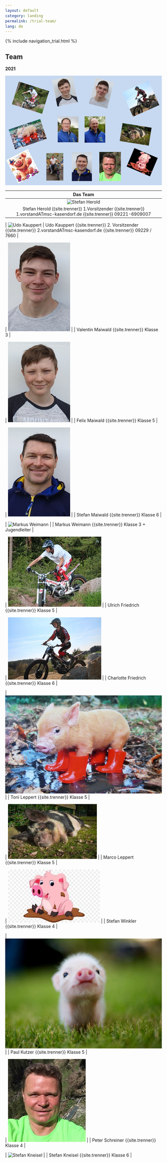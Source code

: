 ```yaml
---
layout: default
category: landing
permalink: /trial-team/
lang: de
---
```


{% include navigation_trial.html %}

## Team
**2021**

![Klicken um Bild zu vergrößern](https://raw.githubusercontent.com/msc-kasendorf/docker/master/docs/download/20201231_Gruppenbild.jpg)

| Das Team |
|:--------:|
| ![Stefan Herold](https://lh3.googleusercontent.com/T5SHb4qb7OIfhZl8_a7RzI-yXdb7ESqFgkbi0_u3lTQ=w181-h222-p-no) |
| Stefan Herold {{site.trenner}} 1.Vorsitzender {{site.trenner}} 1.vorstandATmsc-kasendorf.de {{site.trenner}} 09221-6909007 |

| ![Udo Kauppert](https://lh4.googleusercontent.com/3li14t_HWAZ5lkrMtZ8fPWJzO-0wEe83z-m2oqlrZro=w150-h193-p-no)
| Udo Kauppert {{site.trenner}} 2. Vorsitzender {{site.trenner}} 2.vorstandATmsc-kasendorf.de {{site.trenner}}  09229 / 7660 |

| ![Valentin Maiwald](https://raw.githubusercontent.com/msc-kasendorf/docker/master/docs/download/20201231_01_Maiwald_Valentin.jpg) |
| Valentin Maiwald {{site.trenner}} Klasse 3 |

|  ![Felix Maiwald](http://raw.githubusercontent.com/msc-kasendorf/docker/master/docs/download/20201231_02_Maiwald_Felix.jpg) |
| Felix Maiwald {{site.trenner}} Klasse 5 |

|  ![Stefan Maiwald](http://raw.githubusercontent.com/msc-kasendorf/docker/master/docs/download/20201231_03_Maiwald_Stefan.jpg) |
| Stefan Maiwald {{site.trenner}} Klasse 6 |

| ![Markus Weimann](https://lh6.googleusercontent.com/LGm-nV2_UCrz-q-8oe6hL604oCe_ky_gPkV2HdnmMJ8=w137-h207-p-no) |
| Markus Weimann {{site.trenner}} Klasse 3 + Jugendleiter |

| ![Ulrich Friedrich](https://raw.githubusercontent.com/msc-kasendorf/docker/master/docs/download/20201231_04_Friedrich_Ulrich.jpg) |
| Ulrich Friedrich {{site.trenner}} Klasse 5 |

| ![Charlotte Friedrich](https://raw.githubusercontent.com/msc-kasendorf/docker/master/docs/download/20201231_05_Friedrich_Charlotte.jpg) |
| Charlotte Friedrich {{site.trenner}} Klasse 6 |

| ![Toni Leppert](https://raw.githubusercontent.com/msc-kasendorf/docker/master/docs/download/20201231_06_Leppert_Toni.jpg) |
| Toni Leppert {{site.trenner}} Klasse 5 |

| ![Marco Leppert](https://raw.githubusercontent.com/msc-kasendorf/docker/master/docs/download/20201231_07_Leppert_Marco.jpg) |
| Marco Leppert {{site.trenner}} Klasse 5 |

| ![Stefan Winkler](https://raw.githubusercontent.com/msc-kasendorf/docker/master/docs/download/20201231_08_Winkler_Stefan.jpg) |
| Stefan Winkler {{site.trenner}} Klasse 4 |

| ![Paul Kutzer](https://raw.githubusercontent.com/msc-kasendorf/docker/master/docs/download/20201231_09_Kutzer_Paul.jpg) |
| Paul Kutzer {{site.trenner}} Klasse 5 |

| ![Peter Schreiner](https://raw.githubusercontent.com/msc-kasendorf/docker/master/docs/download/20201231_10_Schreiner_Peter.jpg) |
| Peter Schreiner {{site.trenner}} Klasse 4 |

| ![Stefan Kneisel](https://raw.githubusercontent.com/msc-kasendorf/docker/master/docs/download/20201231_11_Stefan_Kneisel.jpg) |
| Stefan Kneisel {{site.trenner}} Klasse 6 |
